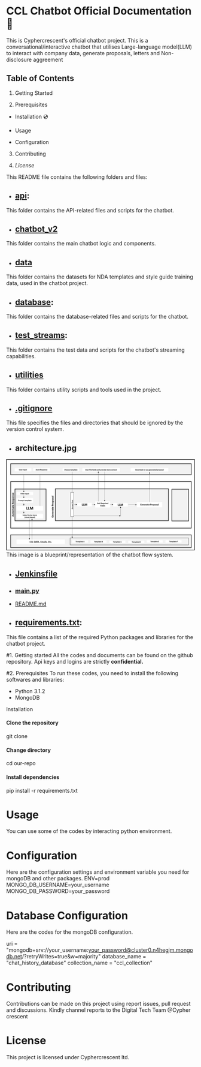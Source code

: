 # CCL Chatbot Official Documentation :book:

This is Cyphercrescent's official chatbot project. 
This is a conversational/interactive chatbot that utilises Large-language model(LLM) to interact with company data, generate proposals, letters and Non-disclosure aggreement  
 

## Table of Contents

1. Getting Started

2. Prerequisites

- Installation :cd:

- Usage

- Configuration

3. Contributing

4. *License*

This README file contains the following folders and files: 


- ## [api](api/):
This folder contains the API-related files and scripts for the chatbot.

- ## [chatbot_v2](chatbot_v2/)
This folder contains the main chatbot logic and components.

- ## [data](data/) 
This folder contains the datasets for NDA templates  and style guide training data, used in the chatbot project.

- ## [database](database/):
This folder contains the database-related files and scripts for the chatbot.

- ## [test_streams](test_streams/):
This folder contains the test data and scripts for the chatbot's streaming capabilities.

- ## [utilities](utilities/)
This folder contains utility scripts and tools used in the project.

- ## [.gitignore](.gitignore/)
This file specifies the files and directories that should be ignored by the version control system.

- ## architecture.jpg
![architecture](/architecture.jpg)
This image is a blueprint/representation of the chatbot flow system.

- ## [Jenkinsfile](Jenkinsfile/)

- ### [main.py](main.py/)

- [README.md](README.md/)

- ## [requirements.txt](requirements.txt/):
This file contains a list of the required Python packages and libraries for the chatbot project.

#1.  Getting started
All the codes and documents can be found on the github repository.
Api keys and logins are strictly **confidential.**

#2. Prerequisites
To run these codes, you need to install the following softwares and libraries:
- Python 3.1.2
- MongoDB

Installation 
#### Clone the repository
git clone <link>

#### Change directory
cd our-repo

#### Install dependencies
pip install -r requirements.txt


# Usage
You can use some of the codes by interacting python environment.

# Configuration

Here are the configuration settings and environment variable you need for mongoDB and other packages.
ENV=prod
MONGO_DB_USERNAME=your_username
MONGO_DB_PASSWORD=your_password


# Database Configuration
Here are the codes for the mongoDB configuration. 

uri = "mongodb+srv://your_username:your_password@cluster0.n4hegjm.mongodb.net/?retryWrites=true&w=majority"
database_name = "chat_history_database"
collection_name = "ccl_collection"

# Contributing 
Contributions can be made on this project using report issues, pull request and discussions.
Kindly channel reports to the Digital Tech Team @Cypher crescent 

# License
This project is licensed under Cyphercrescent ltd.  




